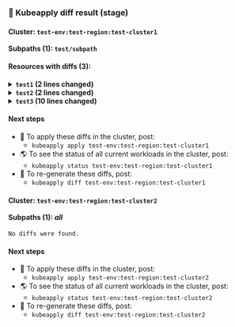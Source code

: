 ### 🔬 Kubeapply diff result (stage)

#### Cluster: `test-env:test-region:test-cluster1`<br/><br/>Subpaths (1): `test/subpath`


#### Resources with diffs (3):
<details>
<summary><b><code>test1</code> (2 lines changed)</b></summary>
<p>

```diff
line1
line2
line3
```

</p>
</details>
<!-- KUBEAPPLY_SPLIT -->

<details>
<summary><b><code>test2</code> (2 lines changed)</b></summary>
<p>

```diff
line1
line2
```

</p>
</details>
<!-- KUBEAPPLY_SPLIT -->

<details>
<summary><b><code>test3</code> (10 lines changed)</b></summary>
<p>

```diff
line1
line2
```

</p>
</details>
<!-- KUBEAPPLY_SPLIT -->


#### Next steps

- 🤖 To apply these diffs in the cluster, post:
    - `kubeapply apply test-env:test-region:test-cluster1`
- 🌎 To see the status of all current workloads in the cluster, post:
    - `kubeapply status test-env:test-region:test-cluster1`
- 🔬 To re-generate these diffs, post:
    - `kubeapply diff test-env:test-region:test-cluster1`

#### Cluster: `test-env:test-region:test-cluster2`<br/><br/>Subpaths (1): *all*


```
No diffs were found.
```

#### Next steps

- 🤖 To apply these diffs in the cluster, post:
    - `kubeapply apply test-env:test-region:test-cluster2`
- 🌎 To see the status of all current workloads in the cluster, post:
    - `kubeapply status test-env:test-region:test-cluster2`
- 🔬 To re-generate these diffs, post:
    - `kubeapply diff test-env:test-region:test-cluster2`